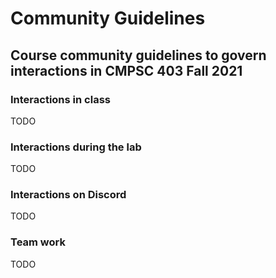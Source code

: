 # Community Guidelines

## Course community guidelines to govern interactions in CMPSC 403 Fall 2021

### Interactions in class

TODO

### Interactions during the lab

TODO

### Interactions on Discord

TODO

### Team work

TODO
